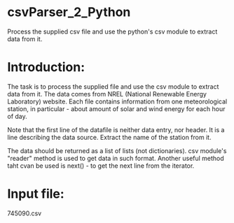 # csvParser_2_Python
Process the supplied csv file and use the python's csv module to extract data from it.

# Introduction:
The task is to process the supplied file and use the csv module to extract data from it.
The data comes from NREL (National Renewable Energy Laboratory) website. Each file
contains information from one meteorological station, in particular - about amount of
solar and wind energy for each hour of day.

Note that the first line of the datafile is neither data entry, nor header. It is a line
describing the data source. Extract the name of the station from it.

The data should be returned as a list of lists (not dictionaries).
csv module's "reader" method is used to get data in such format.
Another useful method taht cvan be used is next() - to get the next line from the iterator.

# Input file:
745090.csv
